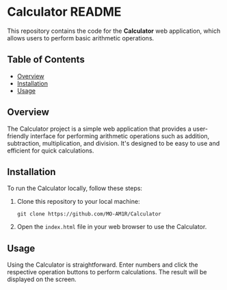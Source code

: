 # Calculator README

This repository contains the code for the **Calculator** web application, which allows users to perform basic arithmetic operations.

## Table of Contents
- [Overview](#overview)
- [Installation](#installation)
- [Usage](#usage)


## Overview

The Calculator project is a simple web application that provides a user-friendly interface for performing arithmetic operations such as addition, subtraction, multiplication, and division. It's designed to be easy to use and efficient for quick calculations.

## Installation

To run the Calculator locally, follow these steps:

1. Clone this repository to your local machine:

   ```
   git clone https://github.com/MO-AM1R/Calculator
   ```
   
2. Open the `index.html` file in your web browser to use the Calculator.

## Usage

Using the Calculator is straightforward. Enter numbers and click the respective operation buttons to perform calculations. The result will be displayed on the screen.
